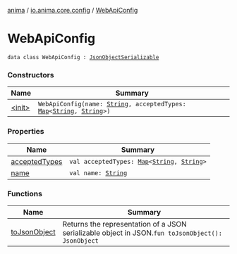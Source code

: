 [anima](../../index.md) / [io.anima.core.config](../index.md) / [WebApiConfig](./index.md)

# WebApiConfig

`data class WebApiConfig : `[`JsonObjectSerializable`](../../io.anima/-json-object-serializable/index.md)

### Constructors

| Name | Summary |
|---|---|
| [&lt;init&gt;](-init-.md) | `WebApiConfig(name: `[`String`](https://kotlinlang.org/api/latest/jvm/stdlib/kotlin/-string/index.html)`, acceptedTypes: `[`Map`](https://kotlinlang.org/api/latest/jvm/stdlib/kotlin.collections/-map/index.html)`<`[`String`](https://kotlinlang.org/api/latest/jvm/stdlib/kotlin/-string/index.html)`, `[`String`](https://kotlinlang.org/api/latest/jvm/stdlib/kotlin/-string/index.html)`>)` |

### Properties

| Name | Summary |
|---|---|
| [acceptedTypes](accepted-types.md) | `val acceptedTypes: `[`Map`](https://kotlinlang.org/api/latest/jvm/stdlib/kotlin.collections/-map/index.html)`<`[`String`](https://kotlinlang.org/api/latest/jvm/stdlib/kotlin/-string/index.html)`, `[`String`](https://kotlinlang.org/api/latest/jvm/stdlib/kotlin/-string/index.html)`>` |
| [name](name.md) | `val name: `[`String`](https://kotlinlang.org/api/latest/jvm/stdlib/kotlin/-string/index.html) |

### Functions

| Name | Summary |
|---|---|
| [toJsonObject](to-json-object.md) | Returns the representation of a JSON serializable object in JSON.`fun toJsonObject(): JsonObject` |
